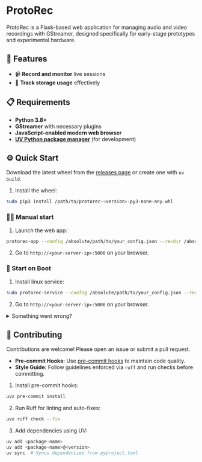 # ProtoRec

ProtoRec is a Flask-based web application for managing audio and video recordings with GStreamer, designed specifically for early-stage prototypes and experimental hardware.

## 🚀 Features

- 📹 **Record and monitor** live sessions
- 💾 **Track storage usage** effectively

## 📋 Requirements

- **Python 3.8+**
- **GStreamer** with necessary plugins
- **JavaScript-enabled modern web browser**
- [**UV Python package manager**](https://docs.astral.sh/uv/getting-started/installation/) (for development)

## ⚙️ Quick Start

Download the latest wheel from the [releases page](https://github.com/SEA-AI/protorec/releases) or create one with `uv build`.

1. Install the wheel:

```bash
sudo pip3 install /path/to/protorec-<version>-py3-none-any.whl
```

### 👨‍💻 Manual start

1. Launch the web app:

```bash
protorec-app --config /absolute/path/to/your_config.json --recdir /absolute/path/to/your_recordings_dir
```

2. Go to `http://<your-server-ip>:5000` on your browser.

### 🐧 Start on Boot

1. Install linux service:

```bash
sudo protorec-service --config /absolute/path/to/your_config.json --recdir /absolute/path/to/your_recordings_dir
```

2. Go to `http://<your-server-ip>:5000` on your browser.

<details>
<summary>Something went wrong?</summary>

1. Check service status:

```bash
sudo systemctl status protorec
```

2. Check service logs:

```bash
sudo journalctl -u protorec -f
```

3. Stop service:

```bash
sudo systemctl stop protorec
```

</details>

## 💪 Contributing

Contributions are welcome! Please open an issue or submit a pull request.

- **Pre-commit Hooks:** Use [pre-commit hooks](https://pre-commit.com/) to maintain code quality.
- **Style Guide:** Follow guidelines enforced via `ruff` and run checks before committing.

1. Install pre-commit hooks:

```bash
uvx pre-commit install
```

2. Run Ruff for linting and auto-fixes:

```bash
uvx ruff check --fix
```

3. Add dependencies using UV:

```bash
uv add <package-name>
uv add <package-name>@<version>
uv sync  # Syncs dependencies from pyproject.toml
```
